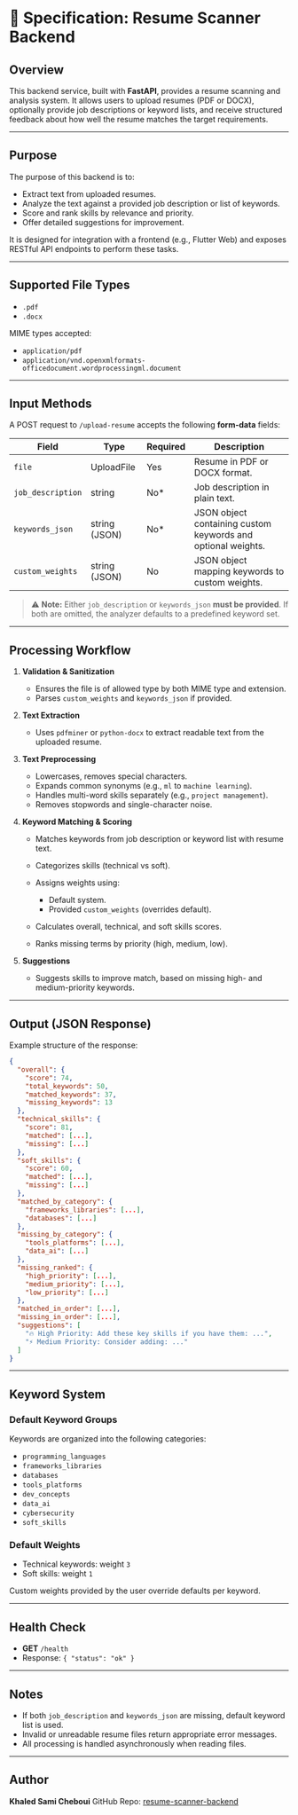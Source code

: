 # 📄 Specification: Resume Scanner Backend

## Overview

This backend service, built with **FastAPI**, provides a resume scanning and analysis system. It allows users to upload resumes (PDF or DOCX), optionally provide job descriptions or keyword lists, and receive structured feedback about how well the resume matches the target requirements.

---

## Purpose

The purpose of this backend is to:

* Extract text from uploaded resumes.
* Analyze the text against a provided job description or list of keywords.
* Score and rank skills by relevance and priority.
* Offer detailed suggestions for improvement.

It is designed for integration with a frontend (e.g., Flutter Web) and exposes RESTful API endpoints to perform these tasks.

---

## Supported File Types

* `.pdf`
* `.docx`

MIME types accepted:

* `application/pdf`
* `application/vnd.openxmlformats-officedocument.wordprocessingml.document`

---

## Input Methods

A POST request to `/upload-resume` accepts the following **form-data** fields:

| Field             | Type          | Required | Description                                                  |
| ----------------- | ------------- | -------- | ------------------------------------------------------------ |
| `file`            | UploadFile    | Yes      | Resume in PDF or DOCX format.                                |
| `job_description` | string        | No\*     | Job description in plain text.                               |
| `keywords_json`   | string (JSON) | No\*     | JSON object containing custom keywords and optional weights. |
| `custom_weights`  | string (JSON) | No       | JSON object mapping keywords to custom weights.              |

> ⚠️ **Note:** Either `job_description` or `keywords_json` **must be provided**. If both are omitted, the analyzer defaults to a predefined keyword set.

---

## Processing Workflow

1. **Validation & Sanitization**

   * Ensures the file is of allowed type by both MIME type and extension.
   * Parses `custom_weights` and `keywords_json` if provided.

2. **Text Extraction**

   * Uses `pdfminer` or `python-docx` to extract readable text from the uploaded resume.

3. **Text Preprocessing**

   * Lowercases, removes special characters.
   * Expands common synonyms (e.g., `ml` to `machine learning`).
   * Handles multi-word skills separately (e.g., `project management`).
   * Removes stopwords and single-character noise.

4. **Keyword Matching & Scoring**

   * Matches keywords from job description or keyword list with resume text.
   * Categorizes skills (technical vs soft).
   * Assigns weights using:

     * Default system.
     * Provided `custom_weights` (overrides default).
   * Calculates overall, technical, and soft skills scores.
   * Ranks missing terms by priority (high, medium, low).

5. **Suggestions**

   * Suggests skills to improve match, based on missing high- and medium-priority keywords.

---

## Output (JSON Response)

Example structure of the response:

```json
{
  "overall": {
    "score": 74,
    "total_keywords": 50,
    "matched_keywords": 37,
    "missing_keywords": 13
  },
  "technical_skills": {
    "score": 81,
    "matched": [...],
    "missing": [...]
  },
  "soft_skills": {
    "score": 60,
    "matched": [...],
    "missing": [...]
  },
  "matched_by_category": {
    "frameworks_libraries": [...],
    "databases": [...]
  },
  "missing_by_category": {
    "tools_platforms": [...],
    "data_ai": [...]
  },
  "missing_ranked": {
    "high_priority": [...],
    "medium_priority": [...],
    "low_priority": [...]
  },
  "matched_in_order": [...],
  "missing_in_order": [...],
  "suggestions": [
    "🔥 High Priority: Add these key skills if you have them: ...",
    "⚡ Medium Priority: Consider adding: ..."
  ]
}
```

---

## Keyword System

### Default Keyword Groups

Keywords are organized into the following categories:

* `programming_languages`
* `frameworks_libraries`
* `databases`
* `tools_platforms`
* `dev_concepts`
* `data_ai`
* `cybersecurity`
* `soft_skills`

### Default Weights

* Technical keywords: weight `3`
* Soft skills: weight `1`

Custom weights provided by the user override defaults per keyword.

---

## Health Check

* **GET** `/health`
* Response: `{ "status": "ok" }`

---

## Notes

* If both `job_description` and `keywords_json` are missing, default keyword list is used.
* Invalid or unreadable resume files return appropriate error messages.
* All processing is handled asynchronously when reading files.

---

## Author

**Khaled Sami Cheboui**
GitHub Repo: [resume-scanner-backend](https://github.com/Liam-Samsit/resume-scanner-backend.git)
